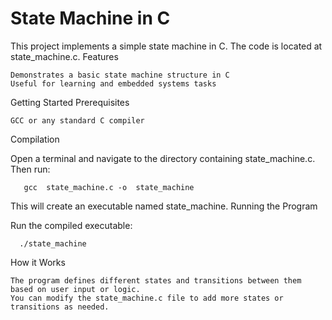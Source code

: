 # State Machine in C

This project implements a simple state machine in C. The code is located at state_machine.c.
Features

    Demonstrates a basic state machine structure in C
    Useful for learning and embedded systems tasks

Getting Started
Prerequisites

    GCC or any standard C compiler

Compilation

Open a terminal and navigate to the directory containing state_machine.c. Then run:


       gcc  state_machine.c -o  state_machine

This will create an executable named state_machine.
Running the Program

Run the compiled executable:


      ./state_machine

How it Works

    The program defines different states and transitions between them based on user input or logic.
    You can modify the state_machine.c file to add more states or transitions as needed.

